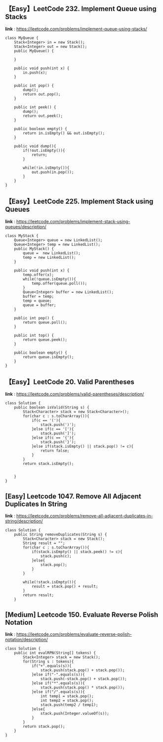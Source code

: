 ## 【Easy】LeetCode 232. Implement Queue using Stacks
**link** : https://leetcode.com/problems/implement-queue-using-stacks/

```
class MyQueue {
    Stack<Integer> in = new Stack();
    Stack<Integer> out = new Stack();
    public MyQueue() {
        
    }
    
    public void push(int x) {
        in.push(x);
    }
    
    public int pop() {
        dump();
        return out.pop();
    }
    
    public int peek() {
        dump();
        return out.peek();
    }
    
    public boolean empty() {
        return in.isEmpty() && out.isEmpty();
    }

    public void dump(){
        if(!out.isEmpty()){
            return;
        }

        while(!in.isEmpty()){
            out.push(in.pop());
        }
    }
}
```

## 【Easy】LeetCode 225. Implement Stack using Queues
**link** : https://leetcode.com/problems/implement-stack-using-queues/description/


```
class MyStack {
    Queue<Integer> queue = new LinkedList();
    Queue<Integer> temp = new LinkedList();
    public MyStack() {
        queue =  new LinkedList();
        temp = new LinkedList();
    }
    
    public void push(int x) {
        temp.offer(x);
        while(!queue.isEmpty()){
            temp.offer(queue.poll());
        }
        Queue<Integer> buffer = new LinkedList();
        buffer = temp;
        temp = queue;
        queue = buffer;
    }
    
    public int pop() {
        return queue.poll();
    }
    
    public int top() {
        return queue.peek();
    }
    
    public boolean empty() {
        return queue.isEmpty();
    }
}

```

## 【Easy】LeetCode 20. Valid Parentheses
**link** : https://leetcode.com/problems/valid-parentheses/description/

```
class Solution {
    public boolean isValid(String s) {
        Stack<Character> stack = new Stack<Character>();
        for(char c : s.toCharArray()){
            if(c == '('){
                stack.push(')');
            }else if(c == '['){
                stack.push(']');
            }else if(c == '{'){
                stack.push('}');
            }else if(stack.isEmpty() || stack.pop() != c){
                return false;
            }
        }
        return stack.isEmpty();
                
         
    }
}
```

## [Easy] Leetcode 1047. Remove All Adjacent Duplicates In String
**link** : https://leetcode.com/problems/remove-all-adjacent-duplicates-in-string/description/

```
class Solution {
    public String removeDuplicates(String s) {
        Stack<Character> stack = new Stack();
        String result = "";
        for(char c : s.toCharArray()){
            if(stack.isEmpty() || stack.peek() != c){
                stack.push(c);
            }else{
                stack.pop();
            }
        }

        while(!stack.isEmpty()){
            result = stack.pop() + result;
        }
        return result;
    }
```
## [Medium] Leetcode 150. Evaluate Reverse Polish Notation
**link** : https://leetcode.com/problems/evaluate-reverse-polish-notation/description/

```
class Solution {
    public int evalRPN(String[] tokens) {
        Stack<Integer> stack = new Stack();
        for(String s : tokens){
            if("+".equals(s)){
                stack.push(stack.pop() + stack.pop());
            }else if("-".equals(s)){
                stack.push(-stack.pop() + stack.pop());
            }else if("*".equals(s)){
                stack.push(stack.pop() * stack.pop());
            }else if("/".equals(s)){
                int temp1 = stack.pop();
                int temp2 = stack.pop();
                stack.push(temp2 / temp1);
            }else{
                stack.push(Integer.valueOf(s));
            }
        }
        return stack.pop();
    }
}
```


